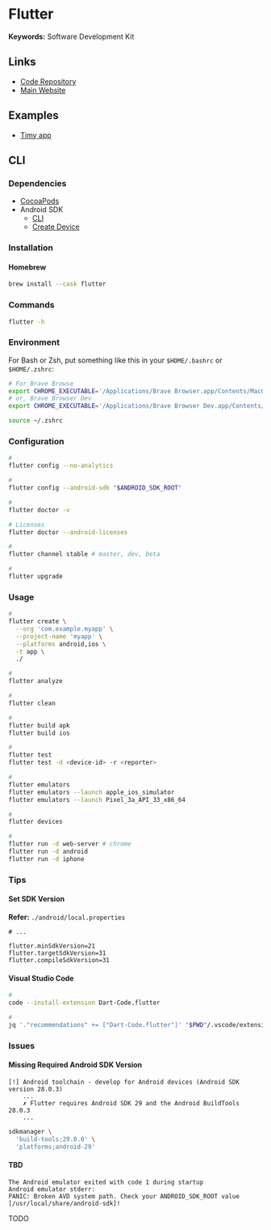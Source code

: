 # Flutter

<!--
https://app.pluralsight.com/library/courses/flutter-getting-started/table-of-contents
https://app.pluralsight.com/library/courses/flutter-big-picture/table-of-contents
https://app.pluralsight.com/library/courses/creating-layouts-flutter/table-of-contents
https://app.pluralsight.com/library/courses/creating-connected-app-flutter/table-of-contents
https://app.pluralsight.com/library/courses/flutter-creating-localized-apps/table-of-contents
https://app.pluralsight.com/library/courses/codemash-session-74/table-of-contents
https://app.pluralsight.com/library/courses/droidcon-nyc-session-46/table-of-contents
https://app.pluralsight.com/library/courses/managing-state-flutter/table-of-contents
https://app.pluralsight.com/library/courses/droidcon-sf-session-77/table-of-contents
https://app.pluralsight.com/library/courses/persisting-data-locally-flutter/table-of-contents
https://app.pluralsight.com/library/courses/droidcon-sf-session-66/table-of-contents
https://app.pluralsight.com/library/courses/droidcon-sf-session-28/table-of-contents

https://linkedin.com/learning/flutter-part-01-introduction/what-is-flutter

https://github.com/fikretsengul/flutter_advanced_boilerplate
-->

**Keywords:** Software Development Kit

## Links

- [Code Repository](https://github.com/flutter/flutter)
- [Main Website](https://flutter.dev)

## Examples

- [Timy app](https://github.com/janoodleFTW/timy-messenger)

## CLI

### Dependencies

- [CocoaPods](/cocoapods.md)
- Android SDK
  - [CLI](/android/android-sdk/README.md#cli)
  - [Create Device](/android/android-sdk/README.md#create-device)

### Installation

#### Homebrew

```sh
brew install --cask flutter
```

<!-- ### Environment

#### Homebrew

For Bash or Zsh, put something like this in your `$HOME/.bashrc` or `$HOME/.zshrc`:

```sh
# Flutter
export PATH="/usr/local/opt/flutter/bin:$PATH"
```

```sh
sudo su - "$USER"
``` -->

### Commands

```sh
flutter -h
```

### Environment

For Bash or Zsh, put something like this in your `$HOME/.bashrc` or `$HOME/.zshrc`:

```sh
# For Brave Browse
export CHROME_EXECUTABLE='/Applications/Brave Browser.app/Contents/MacOS/Brave Browser'
# or, Brave Browser Dev
export CHROME_EXECUTABLE='/Applications/Brave Browser Dev.app/Contents/MacOS/Brave Browser Dev'
```

```sh
source ~/.zshrc
```

### Configuration

```sh
#
flutter config --no-analytics

#
flutter config --android-sdk "$ANDROID_SDK_ROOT"

#
flutter doctor -v

# Licenses
flutter doctor --android-licenses

#
flutter channel stable # master, dev, beta

#
flutter upgrade
```

<!--
#
flutter downgrade
-->

### Usage

```sh
#
flutter create \
  --org 'com.example.myapp' \
  --project-name 'myapp' \
  --platforms android,ios \
  -t app \
  ./

#
flutter analyze

#
flutter clean

#
flutter build apk
flutter build ios

#
flutter test
flutter test -d <device-id> -r <reporter>

#
flutter emulators
flutter emulators --launch apple_ios_simulator
flutter emulators --launch Pixel_3a_API_33_x86_64

#
flutter devices

#
flutter run -d web-server # chrome
flutter run -d android
flutter run -d iphone
```

### Tips

#### Set SDK Version

**Refer:** `./android/local.properties`

```properties
# ...

flutter.minSdkVersion=21
flutter.targetSdkVersion=31
flutter.compileSdkVersion=31
```

#### Visual Studio Code

```sh
#
code --install-extension Dart-Code.flutter

#
jq '."recommendations" += ["Dart-Code.flutter"]' "$PWD"/.vscode/extensions.json | sponge "$PWD"/.vscode/extensions.json
```

### Issues

#### Missing Required Android SDK Version

```log
[!] Android toolchain - develop for Android devices (Android SDK version 28.0.3)
    ...
    ✗ Flutter requires Android SDK 29 and the Android BuildTools 28.0.3
    ...
```

```sh
sdkmanager \
  'build-tools;29.0.0' \
  'platforms;android-29'
```

#### TBD

```log
The Android emulator exited with code 1 during startup
Android emulator stderr:
PANIC: Broken AVD system path. Check your ANDROID_SDK_ROOT value [/usr/local/share/android-sdk]!
```

TODO
